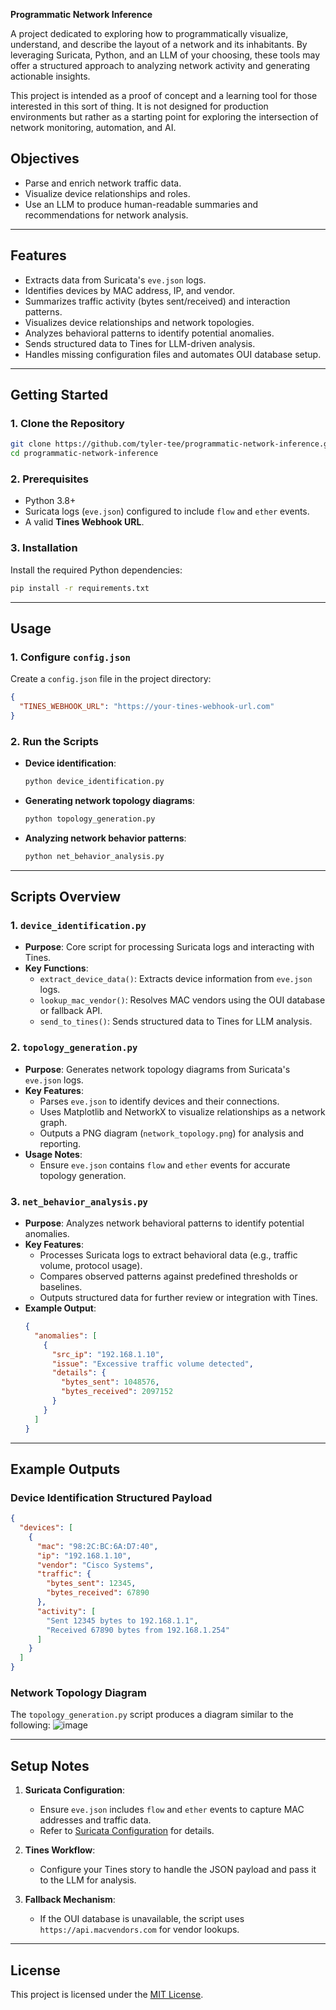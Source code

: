 **Programmatic Network Inference**

A project dedicated to exploring how to programmatically visualize, understand, and describe the layout of a network and its inhabitants. By leveraging Suricata, Python, and an LLM of your choosing, these tools may offer a structured approach to analyzing network activity and generating actionable insights.

This project is intended as a proof of concept and a learning tool for those interested in this sort of thing. It is not designed for production environments but rather as a starting point for exploring the intersection of network monitoring, automation, and AI.

## **Objectives**

- Parse and enrich network traffic data.
- Visualize device relationships and roles.
- Use an LLM to produce human-readable summaries and recommendations for network analysis.

---

## **Features**
- Extracts data from Suricata's `eve.json` logs.
- Identifies devices by MAC address, IP, and vendor.
- Summarizes traffic activity (bytes sent/received) and interaction patterns.
- Visualizes device relationships and network topologies.
- Analyzes behavioral patterns to identify potential anomalies.
- Sends structured data to Tines for LLM-driven analysis.
- Handles missing configuration files and automates OUI database setup.

---

## **Getting Started**

### **1. Clone the Repository**
```bash
git clone https://github.com/tyler-tee/programmatic-network-inference.git
cd programmatic-network-inference
```

### **2. Prerequisites**
- Python 3.8+
- Suricata logs (`eve.json`) configured to include `flow` and `ether` events.
- A valid **Tines Webhook URL**.

### **3. Installation**
Install the required Python dependencies:
```bash
pip install -r requirements.txt
```

---

## **Usage**

### **1. Configure `config.json`**
Create a `config.json` file in the project directory:
```json
{
  "TINES_WEBHOOK_URL": "https://your-tines-webhook-url.com"
}
```

### **2. Run the Scripts**
- **Device identification**:
  ```bash
  python device_identification.py
  ```
- **Generating network topology diagrams**:
  ```bash
  python topology_generation.py
  ```
- **Analyzing network behavior patterns**:
  ```bash
  python net_behavior_analysis.py
  ```

---

## **Scripts Overview**

### **1. `device_identification.py`**
- **Purpose**: Core script for processing Suricata logs and interacting with Tines.
- **Key Functions**:
  - `extract_device_data()`: Extracts device information from `eve.json` logs.
  - `lookup_mac_vendor()`: Resolves MAC vendors using the OUI database or fallback API.
  - `send_to_tines()`: Sends structured data to Tines for LLM analysis.

### **2. `topology_generation.py`**
- **Purpose**: Generates network topology diagrams from Suricata's `eve.json` logs.
- **Key Features**:
  - Parses `eve.json` to identify devices and their connections.
  - Uses Matplotlib and NetworkX to visualize relationships as a network graph.
  - Outputs a PNG diagram (`network_topology.png`) for analysis and reporting.
- **Usage Notes**:
  - Ensure `eve.json` contains `flow` and `ether` events for accurate topology generation.

### **3. `net_behavior_analysis.py`**
- **Purpose**: Analyzes network behavioral patterns to identify potential anomalies.
- **Key Features**:
  - Processes Suricata logs to extract behavioral data (e.g., traffic volume, protocol usage).
  - Compares observed patterns against predefined thresholds or baselines.
  - Outputs structured data for further review or integration with Tines.
- **Example Output**:
  ```json
  {
    "anomalies": [
      {
        "src_ip": "192.168.1.10",
        "issue": "Excessive traffic volume detected",
        "details": {
          "bytes_sent": 1048576,
          "bytes_received": 2097152
        }
      }
    ]
  }
  ```

---

## **Example Outputs**

### **Device Identification Structured Payload**
```json
{
  "devices": [
    {
      "mac": "98:2C:BC:6A:D7:40",
      "ip": "192.168.1.10",
      "vendor": "Cisco Systems",
      "traffic": {
        "bytes_sent": 12345,
        "bytes_received": 67890
      },
      "activity": [
        "Sent 12345 bytes to 192.168.1.1",
        "Received 67890 bytes from 192.168.1.254"
      ]
    }
  ]
}
```

### **Network Topology Diagram**
The `topology_generation.py` script produces a diagram similar to the following:
 ![image](https://github.com/user-attachments/assets/169d724b-1e2f-4eaf-be48-844896e72eac)


---

## **Setup Notes**

1. **Suricata Configuration**:
   - Ensure `eve.json` includes `flow` and `ether` events to capture MAC addresses and traffic data.
   - Refer to [Suricata Configuration](https://suricata.readthedocs.io/en/latest/) for details.

2. **Tines Workflow**:
   - Configure your Tines story to handle the JSON payload and pass it to the LLM for analysis.

3. **Fallback Mechanism**:
   - If the OUI database is unavailable, the script uses `https://api.macvendors.com` for vendor lookups.

---

## **License**
This project is licensed under the [MIT License](LICENSE).
